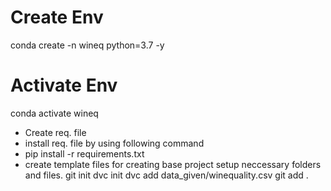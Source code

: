 # Create Env
conda create -n wineq python=3.7 -y
# Activate Env
conda activate wineq
- Create req. file
- install req. file by using following command
- pip install -r requirements.txt
- create template files for creating base project setup 
   neccessary folders and files.
git init
dvc init
dvc add data_given/winequality.csv
git add .